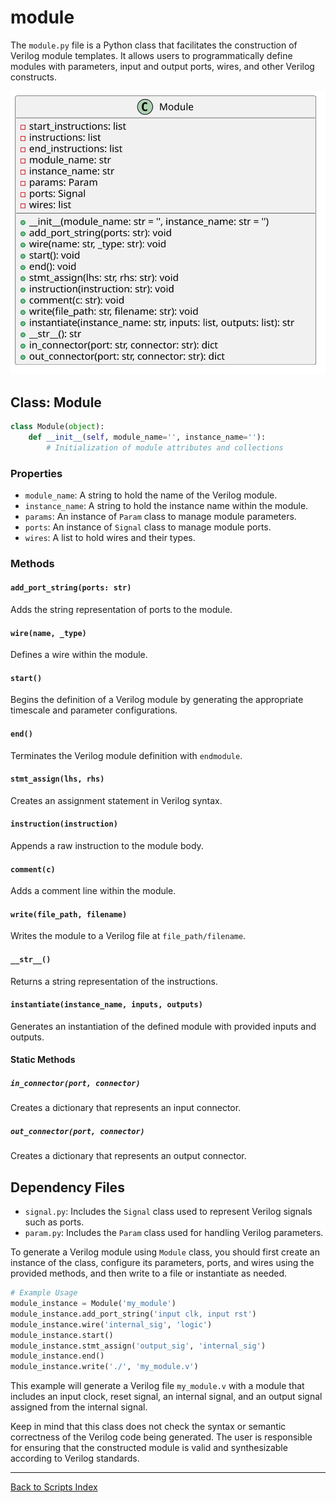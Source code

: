 # module

The `module.py` file is a Python class that facilitates the construction of Verilog module templates. It allows users to programmatically define modules with parameters, input and output ports, wires, and other Verilog constructs.

![Module UML](../../images_scripts_uml/verilog_Module.svg)

## Class: Module

```python
class Module(object):
    def __init__(self, module_name='', instance_name=''):
        # Initialization of module attributes and collections
```

### Properties

- `module_name`: A string to hold the name of the Verilog module.
- `instance_name`: A string to hold the instance name within the module.
- `params`: An instance of `Param` class to manage module parameters.
- `ports`: An instance of `Signal` class to manage module ports.
- `wires`: A list to hold wires and their types.

### Methods

#### `add_port_string(ports: str)`

Adds the string representation of ports to the module.

#### `wire(name, _type)`

Defines a wire within the module.

#### `start()`

Begins the definition of a Verilog module by generating the appropriate timescale and parameter configurations.

#### `end()`

Terminates the Verilog module definition with `endmodule`.

#### `stmt_assign(lhs, rhs)`

Creates an assignment statement in Verilog syntax.

#### `instruction(instruction)`

Appends a raw instruction to the module body.

#### `comment(c)`

Adds a comment line within the module.

#### `write(file_path, filename)`

Writes the module to a Verilog file at `file_path/filename`.

#### `__str__()`

Returns a string representation of the instructions.

#### `instantiate(instance_name, inputs, outputs)`

Generates an instantiation of the defined module with provided inputs and outputs.

#### Static Methods

##### `in_connector(port, connector)`

Creates a dictionary that represents an input connector.

##### `out_connector(port, connector)`

Creates a dictionary that represents an output connector.

## Dependency Files

- `signal.py`: Includes the `Signal` class used to represent Verilog signals such as ports.
- `param.py`: Includes the `Param` class used for handling Verilog parameters.

To generate a Verilog module using `Module` class, you should first create an instance of the class, configure its parameters, ports, and wires using the provided methods, and then write to a file or instantiate as needed.

```python
# Example Usage
module_instance = Module('my_module')
module_instance.add_port_string('input clk, input rst')
module_instance.wire('internal_sig', 'logic')
module_instance.start()
module_instance.stmt_assign('output_sig', 'internal_sig')
module_instance.end()
module_instance.write('./', 'my_module.v')
```

This example will generate a Verilog file `my_module.v` with a module that includes an input clock, reset signal, an internal signal, and an output signal assigned from the internal signal.

Keep in mind that this class does not check the syntax or semantic correctness of the Verilog code being generated. The user is responsible for ensuring that the constructed module is valid and synthesizable according to Verilog standards.

---

[Back to Scripts Index](index.md)
